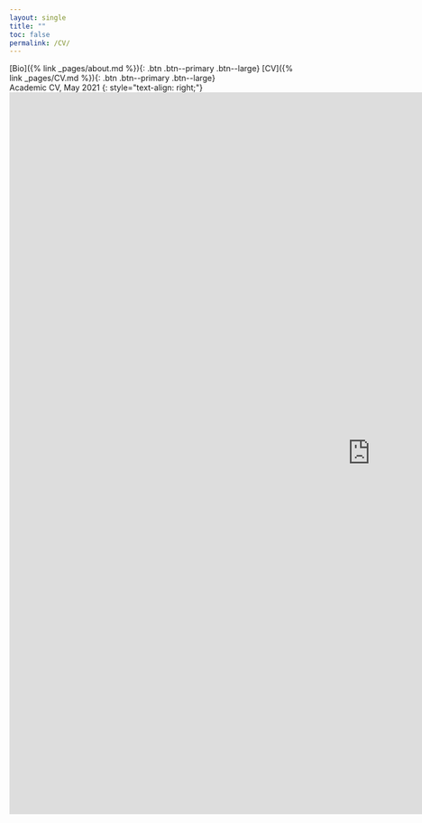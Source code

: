 ```yaml
---
layout: single
title: ""
toc: false
permalink: /CV/
---
```

[Bio]({% link _pages/about.md %}){: .btn .btn--primary .btn--large} [CV]({% link _pages/CV.md %}){: .btn .btn--primary .btn--large}
<br>
Academic CV, May 2021 
{: style="text-align: right;"}
<embed src="https://regionary.github.io/assets/Curriculum Vitae.pdf" width="1280" height="1280" type="application/pdf" />
